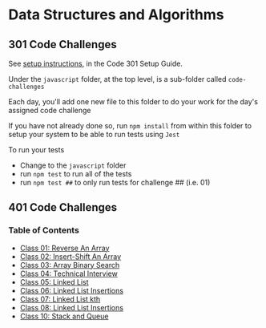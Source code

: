 # Data Structures and Algorithms

## 301 Code Challenges

See [setup instructions](https://codefellows.github.io/setup-guide/code-301/2-code-challenges), in the Code 301 Setup Guide.

Under the `javascript` folder, at the top level, is a sub-folder called `code-challenges`

Each day, you'll add one new file to this folder to do your work for the day's assigned code challenge

If you have not already done so, run `npm install` from within this folder to setup your system to be able to run tests using `Jest`

To run your tests

- Change to the `javascript` folder
- run `npm test` to run all of the tests
- run `npm test ##` to only run tests for challenge ## (i.e. 01)

## 401 Code Challenges

### Table of Contents

- [Class 01: Reverse An Array](./python/docs/array_reverse/README.md)
- [Class 02: Insert-Shift An Array](./python/docs/array_insert_shift/README.md)
- [Class 03: Array Binary Search](./python/docs/array_binary_search/README.md)
- [Class 04: Technical Interview](./python/docs/tech_interview/README.md)
- [Class 05: Linked List](./python/docs/linked_list/README.md)
- [Class 06: Linked List Insertions](./python/docs/linked_list_insertions/README.md)
- [Class 07: Linked List kth](./python/docs/linked_list_kth/README.md)
- [Class 08: Linked List Insertions](./python/docs/linked_list_zip/README.md)
- [Class 10: Stack and Queue](./python/docs/stack_and_queue/README.md)
